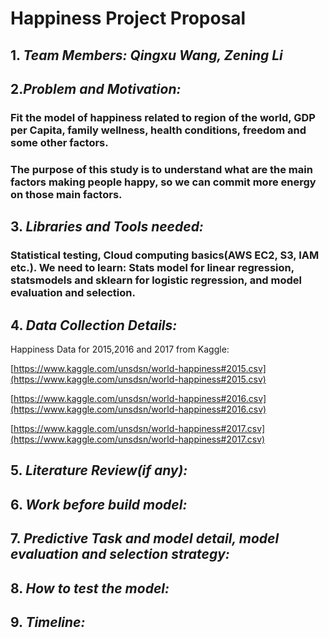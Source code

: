 # Happiness Project Proposal

## 1. *Team Members: Qingxu Wang, Zening Li*

## 2.*Problem and Motivation:*
### Fit the model of happiness related to region of the world, GDP per Capita, family wellness, health conditions, freedom and some other factors.

### The purpose of this study is to understand what are the main factors making people happy, so we can commit more energy on those main factors.

## 3. *Libraries and Tools needed:*
### Statistical testing, Cloud computing basics(AWS EC2, S3, IAM etc.). We need to learn: Stats model for linear regression, statsmodels and sklearn for logistic regression, and model evaluation and selection.

## 4. *Data Collection Details:*
Happiness Data for 2015,2016 and 2017 from Kaggle:

[https://www.kaggle.com/unsdsn/world-happiness#2015.csv](https://www.kaggle.com/unsdsn/world-happiness#2015.csv)

[https://www.kaggle.com/unsdsn/world-happiness#2016.csv](https://www.kaggle.com/unsdsn/world-happiness#2016.csv)

[https://www.kaggle.com/unsdsn/world-happiness#2017.csv](https://www.kaggle.com/unsdsn/world-happiness#2017.csv)

## 5. *Literature Review(if any):*

## 6. *Work before build model:*

## 7. *Predictive Task and model detail, model evaluation and selection strategy:*

## 8. *How to test the model:*

## 9. *Timeline:*
